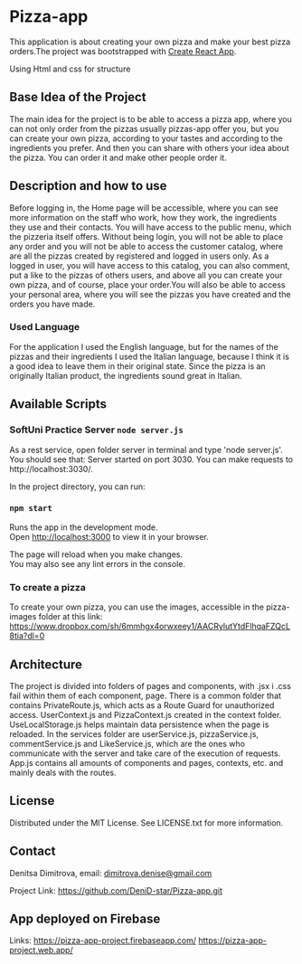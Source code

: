 # Pizza-app

This application is about creating your own pizza and make your best pizza orders.The project was bootstrapped with [Create React App](https://github.com/facebook/create-react-app).

Using Html and css for structure

## Base Idea of the Project

The main idea for the project is to be able to access a pizza app, where you can not only order from the pizzas usually pizzas-app offer you, but you can create your own pizza, according to your tastes and according to the ingredients you prefer. And then you can share with others your idea about the pizza. You can order it and make other people order it.

## Description and how to use

Before logging in, the Home page will be accessible, where you can see more information on the staff who work, how they work, the ingredients they use and their contacts. You will have access to the public menu, which the pizzeria itself offers. Without being login, you will not be able to place any order and you will not be able to access the customer catalog, where are all the pizzas created by registered and logged in users only. As a logged in user, you will have access to this catalog, you can also comment, put a like to the pizzas of others users, and above all you can create your own pizza, and of course, place your order.You will also be able to access your personal area, where you will see the pizzas you have created and the orders you have made.

### Used Language

For the application I used the English language, but for the names of the pizzas and their ingredients I used the Italian language, because I think it is a good idea to leave them in their original state. Since the pizza is an originally Italian product, the ingredients sound great in Italian.

## Available Scripts

### SoftUni Practice Server `node server.js` 

As a rest service, open folder server in terminal and type 'node server.js'. You should see that:
Server started on port 3030. You can make requests to http://localhost:3030/.

In the project directory, you can run:

### `npm start`

Runs the app in the development mode.\
Open [http://localhost:3000](http://localhost:3000) to view it in your browser.

The page will reload when you make changes.\
You may also see any lint errors in the console.

### To create a pizza
To create your own pizza, you can use the images, accessible in the pizza-images folder at this link: https://www.dropbox.com/sh/6mmhgx4orwxeey1/AACRyIutYtdFlhqaFZQcL8tia?dl=0


## Architecture

The project is divided into folders of pages and components, with .jsx i .css fail within them of each component, page. There is a common folder that contains PrivateRoute.js, which acts as a Route Guard for unauthorized access. UserContext.js and PizzaContext.js created in the context folder. UseLocalStorage.js helps maintain data persistence when the page is reloaded. In the services folder are userService.js, pizzaService.js, commentService.js and LikeService.js, which are the ones who communicate with the server and take care of the execution of requests. App.js contains all amounts of components and pages, contexts, etc. and mainly deals with the routes.

## License

Distributed under the MIT License. See LICENSE.txt for more information.

## Contact
Denitsa Dimitrova, email: dimitrova.denise@gmail.com

Project Link: https://github.com/DeniD-star/Pizza-app.git

## App deployed on Firebase

Links: 
https://pizza-app-project.firebaseapp.com/
https://pizza-app-project.web.app/



